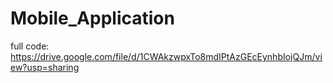 # Mobile_Application

full code: https://drive.google.com/file/d/1CWAkzwpxTo8mdIPtAzGEcEynhbIojQJm/view?usp=sharing
